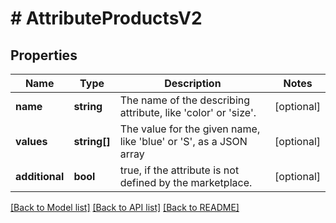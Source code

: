 # # AttributeProductsV2

## Properties

Name | Type | Description | Notes
------------ | ------------- | ------------- | -------------
**name** | **string** | The name of the describing attribute, like &#39;color&#39; or &#39;size&#39;. | [optional]
**values** | **string[]** | The value for the given name, like &#39;blue&#39; or &#39;S&#39;, as a JSON array | [optional]
**additional** | **bool** | true, if the attribute is not defined by the marketplace. | [optional]

[[Back to Model list]](../../README.md#models) [[Back to API list]](../../README.md#endpoints) [[Back to README]](../../README.md)
